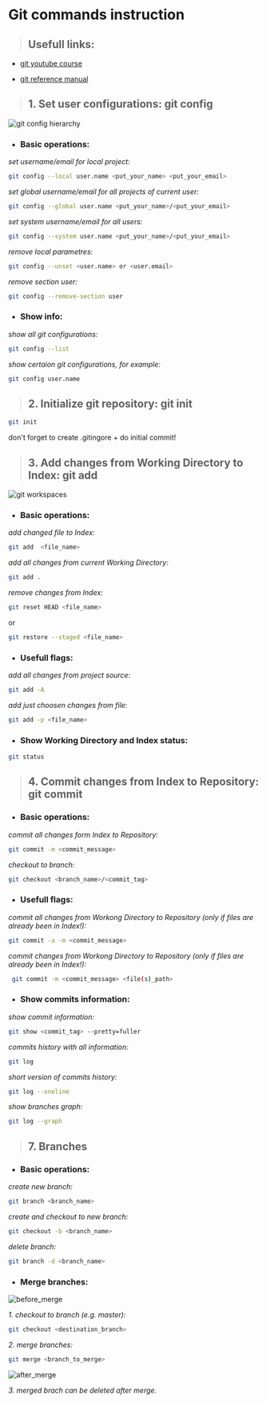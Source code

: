 # Git commands instruction

> ## **Usefull links:**

- [git youtube course](https://www.youtube.com/playlist?list=PLDyvV36pndZFHXjXuwA_NywNrVQO0aQqb)

- [git reference manual](https://git-scm.com/docs)

> ## **1. Set user configurations: git config**

![git config hierarchy](src\git_config.png)

- ### Basic operations:

*set username/email for local project:*

```sh
git config --local user.name <put_your_name> <put_your_email>
```

*set global username/email for all projects of current user:*

```sh
git config --global user.name <put_your_name>/<put_your_email> 
```

*set system username/email for all users:*

```sh
git config --system user.name <put_your_name>/<put_your_email>
```


*remove local parametres:*

```sh
git config --unset <user.name> or <user.email>
```

*remove section user:*

```sh
git config --remove-section user
```
- ### Show info:

*show all git configurations:*

```sh
git config --list
```

*show certaion git configurations, for example:*

```sh
git config user.name
```

> ## **2. Initialize git repository: git init**

```sh
git init
```

don't forget to create .gitingore + do initial commit!

> ## **3. Add changes from Working Directory to Index: git add**

![git workspaces](src\git_workspaces.png)

- ### Basic operations:

*add changed file to Index:*

```sh
git add  <file_name>
```

*add all changes from current Working Directory:*

```sh
git add .
```

*remove changes from Index:*

```sh
git reset HEAD <file_name>
```

or

```sh
git restore --staged <file_name>
```

- ### Usefull flags:

*add all changes from project source:*

```sh
git add -A
```

*add just choosen changes from file:*

```sh
git add -p <file_name>
```

- ### Show Working Directory and Index status:

```sh
git status
```

> ## **4. Commit changes from Index to Repository: git commit**

- ### Basic operations:

*commit all changes form Index to Repository:*

```sh
git commit -m <commit_message>
```

*checkout to branch:*

```sh
git checkout <branch_name>/<commit_tag>
```

- ### Usefull flags:

*commit all changes from Workong Directory to Repository (only if files are already been in Index!):*

```sh
git commit -a -m <commit_message>
```

*commit changes from Workong Directory to Repository (only if files are already been in Index!):*

```sh
 git commit -m <commit_message> <file(s)_path>
 ```

- ### Show commits information:

*show commit information:*

```sh
git show <commit_tag> --pretty=fuller
```

*commits history with all information:*
```sh
git log
```

*short version of commits history:*

```sh
git log --oneline 
```

*show branches graph:*

```sh
git log --graph
```

> ## **7. Branches**

- ### Basic operations:

*create new branch:*
```sh
git branch <branch_name>
```
*create and checkout to new branch:*
```sh
git checkout -b <branch_name>
```
*delete branch:*
```sh
git branch -d <branch_name>
```

- ### Merge branches:

![before_merge](src\before_merge.png)

*1. checkout to branch (e.g. master):*
```sh
git checkout <destination_branch>
```
*2. merge branches:* 
```sh
git merge <branch_to_merge>
```
![after_merge](src\after_merge.png)

*3. merged brach can be deleted after merge.*
